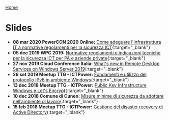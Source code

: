 [Home](/)
# Slides
 
* __08 mar 2020 PowerCON 2020 Online:__ [Come adeguare l'infrastruttura IT a normative regolamenti per la sicurezza ICT](2020-PowerConOnline){:target="_blank"}
* __05 dec 2019 WPC 2019:__ [Normative regolamenti e indicazioni tecniche per la sicurezza ICT per PA e aziende private](2019-12-WPC){:target="_blank"}
* __27 nov 2019 Cloud Conference Italia:__ [What's new in Remote Desktop Services on Windows Server 2019](2019-11-CCI){:target="_blank"}
* __26 set 2019 Meetup TTG - ICTPower:__ [Fondamenti e utilizzo del protocollo IPv6 in ambiente Windows](2019-09-TTG){:target="_blank"}
* __13 dec 2018 Meetup TTG - ICTPower:__ [Public Key Infrastructure Windows e Let's Encrypt](2018-12-TTG){:target="_blank"}
* __10 dec 2018 Comune di Cuneo:__ [Misure minime di sicurezza da adottare nell’ambiente di lavoro](2018-12-ComuneCuneo){:target="_blank"}
* __15 feb 2018 Meetup TTG - ICTPower:__ [Gestione del disaster recovery di Active Directory](2018-02-TTG){:target="_blank"}
